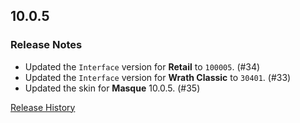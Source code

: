 ## 10.0.5

### Release Notes

- Updated the `Interface` version for **Retail** to `100005`. (#34)
- Updated the `Interface` version for **Wrath Classic** to `30401`. (#33)
- Updated the skin for **Masque** 10.0.5. (#35)

[Release History](https://github.com/SFX-WoW/Masque_Apathy/wiki/History)
